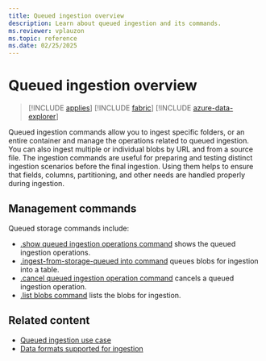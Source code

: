 ```yaml
---
title: Queued ingestion overview
description: Learn about queued ingestion and its commands.
ms.reviewer: vplauzon
ms.topic: reference
ms.date: 02/25/2025
---
```

# Queued ingestion overview

> [!INCLUDE [applies](../../includes/applies-to-version/applies.md)] [!INCLUDE [fabric](../../includes/applies-to-version/fabric.md)] [!INCLUDE [azure-data-explorer](../../includes/applies-to-version/azure-data-explorer.md)]

Queued ingestion commands allow you to ingest specific folders, or an entire container and manage the operations related to queued ingestion. You can also ingest multiple or individual blobs by URL and from a source file. The ingestion commands are useful for preparing and testing distinct ingestion scenarios before the final ingestion. Using them helps to ensure that fields, columns, partitioning, and other needs are handled properly during ingestion.

## Management commands

Queued storage commands include:

* [.show queued ingestion operations command](show-queued-ingestion-operations.md) shows the queued ingestion operations.
* [.ingest-from-storage-queued into command](ingest-from-storage-queued.md) queues blobs for ingestion into a table.
* [.cancel queued ingestion operation command](cancel-queued-ingestion-operation-command.md)
cancels a queued ingestion operation.
* [.list blobs command](list-blobs.md) lists the blobs for ingestion.

## Related content

* [Queued ingestion use case](queued-ingestion-use-case.md)
* [Data formats supported for ingestion](../../ingestion-supported-formats.md)
